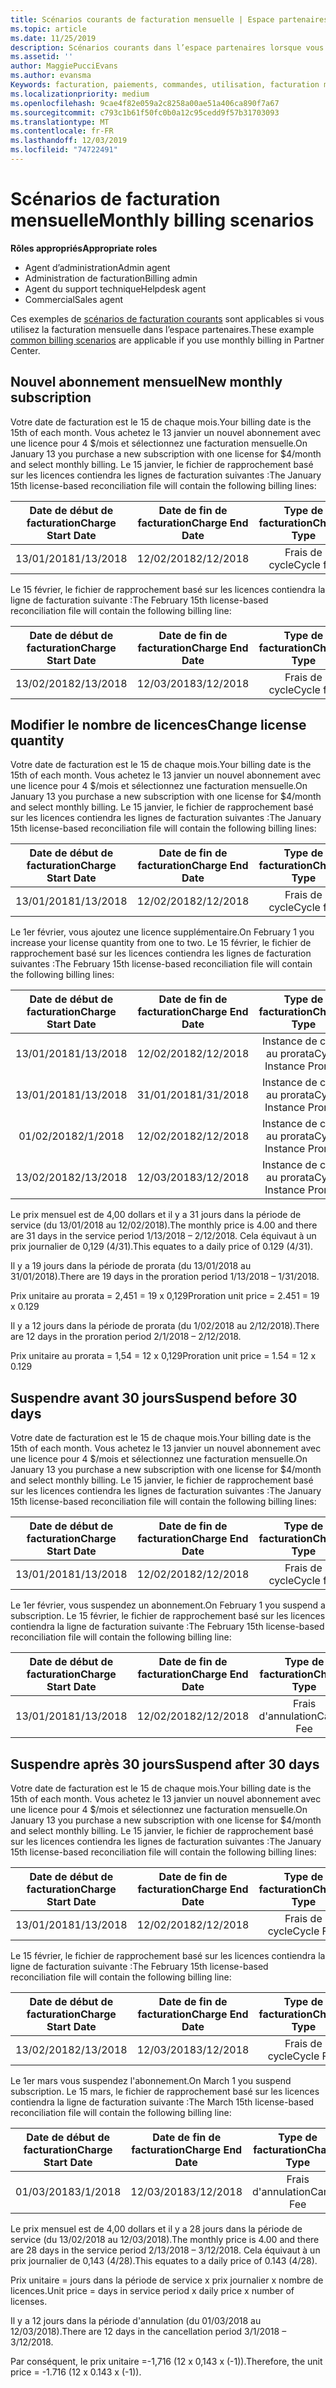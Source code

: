 ```yaml
---
title: Scénarios courants de facturation mensuelle | Espace partenaires
ms.topic: article
ms.date: 11/25/2019
description: Scénarios courants dans l’espace partenaires lorsque vous utilisez la facturation mensuelle (par exemple, l’ajout de nouveaux abonnements, la modification de la quantité de licences et la suspension d’abonnements).
ms.assetid: ''
author: MaggiePucciEvans
ms.author: evansma
Keywords: facturation, paiements, commandes, utilisation, facturation mensuelle, abonnements, fichier de réconciliation
ms.localizationpriority: medium
ms.openlocfilehash: 9cae4f82e059a2c8258a00ae51a406ca890f7a67
ms.sourcegitcommit: c793c1b61f50fc0b0a12c95cedd9f57b31703093
ms.translationtype: MT
ms.contentlocale: fr-FR
ms.lasthandoff: 12/03/2019
ms.locfileid: "74722491"
---
```

# <a name="monthly-billing-scenarios"></a><span data-ttu-id="0b50f-104">Scénarios de facturation mensuelle</span><span class="sxs-lookup"><span data-stu-id="0b50f-104">Monthly billing scenarios</span></span>

<span data-ttu-id="0b50f-105">**Rôles appropriés**</span><span class="sxs-lookup"><span data-stu-id="0b50f-105">**Appropriate roles**</span></span>

- <span data-ttu-id="0b50f-106">Agent d’administration</span><span class="sxs-lookup"><span data-stu-id="0b50f-106">Admin agent</span></span>
- <span data-ttu-id="0b50f-107">Administration de facturation</span><span class="sxs-lookup"><span data-stu-id="0b50f-107">Billing admin</span></span>
- <span data-ttu-id="0b50f-108">Agent du support technique</span><span class="sxs-lookup"><span data-stu-id="0b50f-108">Helpdesk agent</span></span>
- <span data-ttu-id="0b50f-109">Commercial</span><span class="sxs-lookup"><span data-stu-id="0b50f-109">Sales agent</span></span>

<span data-ttu-id="0b50f-110">Ces exemples de [scénarios de facturation courants](common-billing-scenarios.md) sont applicables si vous utilisez la facturation mensuelle dans l’espace partenaires.</span><span class="sxs-lookup"><span data-stu-id="0b50f-110">These example [common billing scenarios](common-billing-scenarios.md) are applicable if you use monthly billing in Partner Center.</span></span>

## <a name="new-monthly-subscription"></a><span data-ttu-id="0b50f-111">Nouvel abonnement mensuel</span><span class="sxs-lookup"><span data-stu-id="0b50f-111">New monthly subscription</span></span>

<span data-ttu-id="0b50f-112">Votre date de facturation est le 15 de chaque mois.</span><span class="sxs-lookup"><span data-stu-id="0b50f-112">Your billing date is the 15th of each month.</span></span> <span data-ttu-id="0b50f-113">Vous achetez le 13 janvier un nouvel abonnement avec une licence pour 4 $/mois et sélectionnez une facturation mensuelle.</span><span class="sxs-lookup"><span data-stu-id="0b50f-113">On January 13 you purchase a new subscription with one license for $4/month and select monthly billing.</span></span> <span data-ttu-id="0b50f-114">Le 15 janvier, le fichier de rapprochement basé sur les licences contiendra les lignes de facturation suivantes :</span><span class="sxs-lookup"><span data-stu-id="0b50f-114">The January 15th license-based reconciliation file will contain the following billing lines:</span></span>

|<span data-ttu-id="0b50f-115">Date de début de facturation</span><span class="sxs-lookup"><span data-stu-id="0b50f-115">Charge Start Date</span></span> |<span data-ttu-id="0b50f-116">Date de fin de facturation</span><span class="sxs-lookup"><span data-stu-id="0b50f-116">Charge End Date</span></span> |<span data-ttu-id="0b50f-117">Type de facturation</span><span class="sxs-lookup"><span data-stu-id="0b50f-117">Charge Type</span></span> |<span data-ttu-id="0b50f-118">Prix unitaire</span><span class="sxs-lookup"><span data-stu-id="0b50f-118">Unit Price</span></span> |<span data-ttu-id="0b50f-119">Quantité</span><span class="sxs-lookup"><span data-stu-id="0b50f-119">Quantity</span></span> |<span data-ttu-id="0b50f-120">Montant</span><span class="sxs-lookup"><span data-stu-id="0b50f-120">Amount</span></span> |
|       :---:      |    :---:       | :---:      |:---:      |:---:    |:---:  |
|<span data-ttu-id="0b50f-121">13/01/2018</span><span class="sxs-lookup"><span data-stu-id="0b50f-121">1/13/2018</span></span>         |<span data-ttu-id="0b50f-122">12/02/2018</span><span class="sxs-lookup"><span data-stu-id="0b50f-122">2/12/2018</span></span>    |<span data-ttu-id="0b50f-123">Frais de cycle</span><span class="sxs-lookup"><span data-stu-id="0b50f-123">Cycle fee</span></span>   |<span data-ttu-id="0b50f-124">4,00</span><span class="sxs-lookup"><span data-stu-id="0b50f-124">4.00</span></span>       |<span data-ttu-id="0b50f-125">1</span><span class="sxs-lookup"><span data-stu-id="0b50f-125">1</span></span>        |<span data-ttu-id="0b50f-126">4,00</span><span class="sxs-lookup"><span data-stu-id="0b50f-126">4.00</span></span> |

<span data-ttu-id="0b50f-127">Le 15 février, le fichier de rapprochement basé sur les licences contiendra la ligne de facturation suivante :</span><span class="sxs-lookup"><span data-stu-id="0b50f-127">The February 15th license-based reconciliation file will contain the following billing line:</span></span>

|<span data-ttu-id="0b50f-128">Date de début de facturation</span><span class="sxs-lookup"><span data-stu-id="0b50f-128">Charge Start Date</span></span> |<span data-ttu-id="0b50f-129">Date de fin de facturation</span><span class="sxs-lookup"><span data-stu-id="0b50f-129">Charge End Date</span></span> |<span data-ttu-id="0b50f-130">Type de facturation</span><span class="sxs-lookup"><span data-stu-id="0b50f-130">Charge Type</span></span> |<span data-ttu-id="0b50f-131">Prix unitaire</span><span class="sxs-lookup"><span data-stu-id="0b50f-131">Unit Price</span></span> |<span data-ttu-id="0b50f-132">Quantité</span><span class="sxs-lookup"><span data-stu-id="0b50f-132">Quantity</span></span> |<span data-ttu-id="0b50f-133">Montant</span><span class="sxs-lookup"><span data-stu-id="0b50f-133">Amount</span></span> |
|       :---:      |    :---:       | :---:      |:---:      |:---:    |:---:  |
|<span data-ttu-id="0b50f-134">13/02/2018</span><span class="sxs-lookup"><span data-stu-id="0b50f-134">2/13/2018</span></span>         |<span data-ttu-id="0b50f-135">12/03/2018</span><span class="sxs-lookup"><span data-stu-id="0b50f-135">3/12/2018</span></span>    |<span data-ttu-id="0b50f-136">Frais de cycle</span><span class="sxs-lookup"><span data-stu-id="0b50f-136">Cycle fee</span></span>   |<span data-ttu-id="0b50f-137">4,00</span><span class="sxs-lookup"><span data-stu-id="0b50f-137">4.00</span></span>       |<span data-ttu-id="0b50f-138">1</span><span class="sxs-lookup"><span data-stu-id="0b50f-138">1</span></span>        |<span data-ttu-id="0b50f-139">4,00</span><span class="sxs-lookup"><span data-stu-id="0b50f-139">4.00</span></span> |

## <a name="change-license-quantity"></a><span data-ttu-id="0b50f-140">Modifier le nombre de licences</span><span class="sxs-lookup"><span data-stu-id="0b50f-140">Change license quantity</span></span>

<span data-ttu-id="0b50f-141">Votre date de facturation est le 15 de chaque mois.</span><span class="sxs-lookup"><span data-stu-id="0b50f-141">Your billing date is the 15th of each month.</span></span> <span data-ttu-id="0b50f-142">Vous achetez le 13 janvier un nouvel abonnement avec une licence pour 4 $/mois et sélectionnez une facturation mensuelle.</span><span class="sxs-lookup"><span data-stu-id="0b50f-142">On January 13 you purchase a new subscription with one license for $4/month and select monthly billing.</span></span> <span data-ttu-id="0b50f-143">Le 15 janvier, le fichier de rapprochement basé sur les licences contiendra les lignes de facturation suivantes :</span><span class="sxs-lookup"><span data-stu-id="0b50f-143">The January 15th license-based reconciliation file will contain the following billing lines:</span></span>

|<span data-ttu-id="0b50f-144">Date de début de facturation</span><span class="sxs-lookup"><span data-stu-id="0b50f-144">Charge Start Date</span></span> |<span data-ttu-id="0b50f-145">Date de fin de facturation</span><span class="sxs-lookup"><span data-stu-id="0b50f-145">Charge End Date</span></span> |<span data-ttu-id="0b50f-146">Type de facturation</span><span class="sxs-lookup"><span data-stu-id="0b50f-146">Charge Type</span></span> |<span data-ttu-id="0b50f-147">Prix unitaire</span><span class="sxs-lookup"><span data-stu-id="0b50f-147">Unit Price</span></span> |<span data-ttu-id="0b50f-148">Quantité</span><span class="sxs-lookup"><span data-stu-id="0b50f-148">Quantity</span></span> |<span data-ttu-id="0b50f-149">Montant</span><span class="sxs-lookup"><span data-stu-id="0b50f-149">Amount</span></span> |
|       :---:      |    :---:       | :---:      |:---:      |:---:    |:---:  |
|<span data-ttu-id="0b50f-150">13/01/2018</span><span class="sxs-lookup"><span data-stu-id="0b50f-150">1/13/2018</span></span>         |<span data-ttu-id="0b50f-151">12/02/2018</span><span class="sxs-lookup"><span data-stu-id="0b50f-151">2/12/2018</span></span>    |<span data-ttu-id="0b50f-152">Frais de cycle</span><span class="sxs-lookup"><span data-stu-id="0b50f-152">Cycle fee</span></span>   |<span data-ttu-id="0b50f-153">4,00</span><span class="sxs-lookup"><span data-stu-id="0b50f-153">4.00</span></span>       |<span data-ttu-id="0b50f-154">1</span><span class="sxs-lookup"><span data-stu-id="0b50f-154">1</span></span>        |<span data-ttu-id="0b50f-155">4,00</span><span class="sxs-lookup"><span data-stu-id="0b50f-155">4.00</span></span>    |

<span data-ttu-id="0b50f-156">Le 1er février, vous ajoutez une licence supplémentaire.</span><span class="sxs-lookup"><span data-stu-id="0b50f-156">On February 1 you increase your license quantity from one to two.</span></span> <span data-ttu-id="0b50f-157">Le 15 février, le fichier de rapprochement basé sur les licences contiendra les lignes de facturation suivantes :</span><span class="sxs-lookup"><span data-stu-id="0b50f-157">The February 15th license-based reconciliation file will contain the following billing lines:</span></span>

|<span data-ttu-id="0b50f-158">Date de début de facturation</span><span class="sxs-lookup"><span data-stu-id="0b50f-158">Charge Start Date</span></span> |<span data-ttu-id="0b50f-159">Date de fin de facturation</span><span class="sxs-lookup"><span data-stu-id="0b50f-159">Charge End Date</span></span> |<span data-ttu-id="0b50f-160">Type de facturation</span><span class="sxs-lookup"><span data-stu-id="0b50f-160">Charge Type</span></span> |<span data-ttu-id="0b50f-161">Prix unitaire</span><span class="sxs-lookup"><span data-stu-id="0b50f-161">Unit Price</span></span> |<span data-ttu-id="0b50f-162">Quantité</span><span class="sxs-lookup"><span data-stu-id="0b50f-162">Quantity</span></span> |<span data-ttu-id="0b50f-163">Montant</span><span class="sxs-lookup"><span data-stu-id="0b50f-163">Amount</span></span> |
|       :---:      |    :---:       | :---:      |:---:      |:---:    |:---:  |
| <span data-ttu-id="0b50f-164">13/01/2018</span><span class="sxs-lookup"><span data-stu-id="0b50f-164">1/13/2018</span></span>        |<span data-ttu-id="0b50f-165">12/02/2018</span><span class="sxs-lookup"><span data-stu-id="0b50f-165">2/12/2018</span></span>    |<span data-ttu-id="0b50f-166">Instance de cycle au prorata</span><span class="sxs-lookup"><span data-stu-id="0b50f-166">Cycle Instance Prorate</span></span>   |<span data-ttu-id="0b50f-167">-4,00</span><span class="sxs-lookup"><span data-stu-id="0b50f-167">-4.00</span></span>       |<span data-ttu-id="0b50f-168">1</span><span class="sxs-lookup"><span data-stu-id="0b50f-168">1</span></span>        |<span data-ttu-id="0b50f-169">-4,00</span><span class="sxs-lookup"><span data-stu-id="0b50f-169">-4.00</span></span>   |
|<span data-ttu-id="0b50f-170">13/01/2018</span><span class="sxs-lookup"><span data-stu-id="0b50f-170">1/13/2018</span></span>         |<span data-ttu-id="0b50f-171">31/01/2018</span><span class="sxs-lookup"><span data-stu-id="0b50f-171">1/31/2018</span></span>    | <span data-ttu-id="0b50f-172">Instance de cycle au prorata</span><span class="sxs-lookup"><span data-stu-id="0b50f-172">Cycle Instance Prorate</span></span>   |<span data-ttu-id="0b50f-173">2,45</span><span class="sxs-lookup"><span data-stu-id="0b50f-173">2.45</span></span>       |<span data-ttu-id="0b50f-174">1</span><span class="sxs-lookup"><span data-stu-id="0b50f-174">1</span></span>        |<span data-ttu-id="0b50f-175">2,45</span><span class="sxs-lookup"><span data-stu-id="0b50f-175">2.45</span></span>    |
|<span data-ttu-id="0b50f-176">01/02/2018</span><span class="sxs-lookup"><span data-stu-id="0b50f-176">2/1/2018</span></span>         |<span data-ttu-id="0b50f-177">12/02/2018</span><span class="sxs-lookup"><span data-stu-id="0b50f-177">2/12/2018</span></span>    | <span data-ttu-id="0b50f-178">Instance de cycle au prorata</span><span class="sxs-lookup"><span data-stu-id="0b50f-178">Cycle Instance Prorate</span></span>   |<span data-ttu-id="0b50f-179">1,55</span><span class="sxs-lookup"><span data-stu-id="0b50f-179">1.55</span></span>       |<span data-ttu-id="0b50f-180">2</span><span class="sxs-lookup"><span data-stu-id="0b50f-180">2</span></span>        |<span data-ttu-id="0b50f-181">3,10</span><span class="sxs-lookup"><span data-stu-id="0b50f-181">3.10</span></span>    |
|<span data-ttu-id="0b50f-182">13/02/2018</span><span class="sxs-lookup"><span data-stu-id="0b50f-182">2/13/2018</span></span>         |<span data-ttu-id="0b50f-183">12/03/2018</span><span class="sxs-lookup"><span data-stu-id="0b50f-183">3/12/2018</span></span>    | <span data-ttu-id="0b50f-184">Instance de cycle au prorata</span><span class="sxs-lookup"><span data-stu-id="0b50f-184">Cycle Instance Prorate</span></span>   |<span data-ttu-id="0b50f-185">4,00</span><span class="sxs-lookup"><span data-stu-id="0b50f-185">4.00</span></span>       |<span data-ttu-id="0b50f-186">2</span><span class="sxs-lookup"><span data-stu-id="0b50f-186">2</span></span>        |<span data-ttu-id="0b50f-187">8,00</span><span class="sxs-lookup"><span data-stu-id="0b50f-187">8.00</span></span>    |

<span data-ttu-id="0b50f-188">Le prix mensuel est de 4,00 dollars et il y a 31 jours dans la période de service (du 13/01/2018 au 12/02/2018).</span><span class="sxs-lookup"><span data-stu-id="0b50f-188">The monthly price is 4.00 and there are 31 days in the service period 1/13/2018 – 2/12/2018.</span></span> <span data-ttu-id="0b50f-189">Cela équivaut à un prix journalier de 0,129 (4/31).</span><span class="sxs-lookup"><span data-stu-id="0b50f-189">This equates to a daily price of 0.129 (4/31).</span></span>

<span data-ttu-id="0b50f-190">Il y a 19 jours dans la période de prorata (du 13/01/2018 au 31/01/2018).</span><span class="sxs-lookup"><span data-stu-id="0b50f-190">There are 19 days in the proration period 1/13/2018 – 1/31/2018.</span></span>

<span data-ttu-id="0b50f-191">Prix unitaire au prorata = 2,451 = 19 x 0,129</span><span class="sxs-lookup"><span data-stu-id="0b50f-191">Proration unit price = 2.451 = 19 x 0.129</span></span>

<span data-ttu-id="0b50f-192">Il y a 12 jours dans la période de prorata (du 1/02/2018 au 2/12/2018).</span><span class="sxs-lookup"><span data-stu-id="0b50f-192">There are 12 days in the proration period 2/1/2018 – 2/12/2018.</span></span>

<span data-ttu-id="0b50f-193">Prix unitaire au prorata = 1,54 = 12 x 0,129</span><span class="sxs-lookup"><span data-stu-id="0b50f-193">Proration unit price = 1.54 = 12 x 0.129</span></span>

## <a name="suspend-before-30-days"></a><span data-ttu-id="0b50f-194">Suspendre avant 30 jours</span><span class="sxs-lookup"><span data-stu-id="0b50f-194">Suspend before 30 days</span></span>

<span data-ttu-id="0b50f-195">Votre date de facturation est le 15 de chaque mois.</span><span class="sxs-lookup"><span data-stu-id="0b50f-195">Your billing date is the 15th of each month.</span></span> <span data-ttu-id="0b50f-196">Vous achetez le 13 janvier un nouvel abonnement avec une licence pour 4 $/mois et sélectionnez une facturation mensuelle.</span><span class="sxs-lookup"><span data-stu-id="0b50f-196">On January 13 you purchase a new subscription with one license for $4/month and select monthly billing.</span></span> <span data-ttu-id="0b50f-197">Le 15 janvier, le fichier de rapprochement basé sur les licences contiendra les lignes de facturation suivantes :</span><span class="sxs-lookup"><span data-stu-id="0b50f-197">The January 15th license-based reconciliation file will contain the following billing lines:</span></span>

|<span data-ttu-id="0b50f-198">Date de début de facturation</span><span class="sxs-lookup"><span data-stu-id="0b50f-198">Charge Start Date</span></span> |<span data-ttu-id="0b50f-199">Date de fin de facturation</span><span class="sxs-lookup"><span data-stu-id="0b50f-199">Charge End Date</span></span> |<span data-ttu-id="0b50f-200">Type de facturation</span><span class="sxs-lookup"><span data-stu-id="0b50f-200">Charge Type</span></span> |<span data-ttu-id="0b50f-201">Prix unitaire</span><span class="sxs-lookup"><span data-stu-id="0b50f-201">Unit Price</span></span> |<span data-ttu-id="0b50f-202">Quantité</span><span class="sxs-lookup"><span data-stu-id="0b50f-202">Quantity</span></span> |<span data-ttu-id="0b50f-203">Montant</span><span class="sxs-lookup"><span data-stu-id="0b50f-203">Amount</span></span> |
|       :---:      |    :---:       | :---:      |:---:      |:---:    |:---:  |
|<span data-ttu-id="0b50f-204">13/01/2018</span><span class="sxs-lookup"><span data-stu-id="0b50f-204">1/13/2018</span></span>         |<span data-ttu-id="0b50f-205">12/02/2018</span><span class="sxs-lookup"><span data-stu-id="0b50f-205">2/12/2018</span></span>    |<span data-ttu-id="0b50f-206">Frais de cycle</span><span class="sxs-lookup"><span data-stu-id="0b50f-206">Cycle fee</span></span>   |<span data-ttu-id="0b50f-207">4,00</span><span class="sxs-lookup"><span data-stu-id="0b50f-207">4.00</span></span>       |<span data-ttu-id="0b50f-208">1</span><span class="sxs-lookup"><span data-stu-id="0b50f-208">1</span></span>        |<span data-ttu-id="0b50f-209">4,00</span><span class="sxs-lookup"><span data-stu-id="0b50f-209">4.00</span></span>    |

<span data-ttu-id="0b50f-210">Le 1er février, vous suspendez un abonnement.</span><span class="sxs-lookup"><span data-stu-id="0b50f-210">On February 1 you suspend a subscription.</span></span> <span data-ttu-id="0b50f-211">Le 15 février, le fichier de rapprochement basé sur les licences contiendra la ligne de facturation suivante :</span><span class="sxs-lookup"><span data-stu-id="0b50f-211">The February 15th license-based reconciliation file will contain the following billing line:</span></span>

|<span data-ttu-id="0b50f-212">Date de début de facturation</span><span class="sxs-lookup"><span data-stu-id="0b50f-212">Charge Start Date</span></span> |<span data-ttu-id="0b50f-213">Date de fin de facturation</span><span class="sxs-lookup"><span data-stu-id="0b50f-213">Charge End Date</span></span> |<span data-ttu-id="0b50f-214">Type de facturation</span><span class="sxs-lookup"><span data-stu-id="0b50f-214">Charge Type</span></span> |<span data-ttu-id="0b50f-215">Prix unitaire</span><span class="sxs-lookup"><span data-stu-id="0b50f-215">Unit Price</span></span> |<span data-ttu-id="0b50f-216">Quantité</span><span class="sxs-lookup"><span data-stu-id="0b50f-216">Quantity</span></span> |<span data-ttu-id="0b50f-217">Montant</span><span class="sxs-lookup"><span data-stu-id="0b50f-217">Amount</span></span> |
|       :---:      |    :---:       | :---:      |:---:      |:---:    |:---:  |
<span data-ttu-id="0b50f-218">13/01/2018</span><span class="sxs-lookup"><span data-stu-id="0b50f-218">1/13/2018</span></span>|<span data-ttu-id="0b50f-219">12/02/2018</span><span class="sxs-lookup"><span data-stu-id="0b50f-219">2/12/2018</span></span>|<span data-ttu-id="0b50f-220">Frais d'annulation</span><span class="sxs-lookup"><span data-stu-id="0b50f-220">Cancel Fee</span></span>|<span data-ttu-id="0b50f-221">-4,00</span><span class="sxs-lookup"><span data-stu-id="0b50f-221">-4.00</span></span>|<span data-ttu-id="0b50f-222">1</span><span class="sxs-lookup"><span data-stu-id="0b50f-222">1</span></span>|<span data-ttu-id="0b50f-223">-4,00</span><span class="sxs-lookup"><span data-stu-id="0b50f-223">-4.00</span></span>

## <a name="suspend-after-30-days"></a><span data-ttu-id="0b50f-224">Suspendre après 30 jours</span><span class="sxs-lookup"><span data-stu-id="0b50f-224">Suspend after 30 days</span></span>

<span data-ttu-id="0b50f-225">Votre date de facturation est le 15 de chaque mois.</span><span class="sxs-lookup"><span data-stu-id="0b50f-225">Your billing date is the 15th of each month.</span></span> <span data-ttu-id="0b50f-226">Vous achetez le 13 janvier un nouvel abonnement avec une licence pour 4 $/mois et sélectionnez une facturation mensuelle.</span><span class="sxs-lookup"><span data-stu-id="0b50f-226">On January 13 you purchase a new subscription with one license for $4/month and select monthly billing.</span></span> <span data-ttu-id="0b50f-227">Le 15 janvier, le fichier de rapprochement basé sur les licences contiendra les lignes de facturation suivantes :</span><span class="sxs-lookup"><span data-stu-id="0b50f-227">The January 15th license-based reconciliation file will contain the following billing lines:</span></span>

|<span data-ttu-id="0b50f-228">Date de début de facturation</span><span class="sxs-lookup"><span data-stu-id="0b50f-228">Charge Start Date</span></span> |<span data-ttu-id="0b50f-229">Date de fin de facturation</span><span class="sxs-lookup"><span data-stu-id="0b50f-229">Charge End Date</span></span> |<span data-ttu-id="0b50f-230">Type de facturation</span><span class="sxs-lookup"><span data-stu-id="0b50f-230">Charge Type</span></span> |<span data-ttu-id="0b50f-231">Prix unitaire</span><span class="sxs-lookup"><span data-stu-id="0b50f-231">Unit Price</span></span> |<span data-ttu-id="0b50f-232">Quantité</span><span class="sxs-lookup"><span data-stu-id="0b50f-232">Quantity</span></span> |<span data-ttu-id="0b50f-233">Montant</span><span class="sxs-lookup"><span data-stu-id="0b50f-233">Amount</span></span> |
|       :---:      |    :---:       | :---:      |:---:      |:---:    |:---:  |
<span data-ttu-id="0b50f-234">13/01/2018</span><span class="sxs-lookup"><span data-stu-id="0b50f-234">1/13/2018</span></span>|<span data-ttu-id="0b50f-235">12/02/2018</span><span class="sxs-lookup"><span data-stu-id="0b50f-235">2/12/2018</span></span>|<span data-ttu-id="0b50f-236">Frais de cycle</span><span class="sxs-lookup"><span data-stu-id="0b50f-236">Cycle Fee</span></span>|<span data-ttu-id="0b50f-237">4,00</span><span class="sxs-lookup"><span data-stu-id="0b50f-237">4.00</span></span>|<span data-ttu-id="0b50f-238">1</span><span class="sxs-lookup"><span data-stu-id="0b50f-238">1</span></span>|<span data-ttu-id="0b50f-239">4,00</span><span class="sxs-lookup"><span data-stu-id="0b50f-239">4.00</span></span>

<span data-ttu-id="0b50f-240">Le 15 février, le fichier de rapprochement basé sur les licences contiendra la ligne de facturation suivante :</span><span class="sxs-lookup"><span data-stu-id="0b50f-240">The February 15th license-based reconciliation file will contain the following billing line:</span></span>

|<span data-ttu-id="0b50f-241">Date de début de facturation</span><span class="sxs-lookup"><span data-stu-id="0b50f-241">Charge Start Date</span></span> |<span data-ttu-id="0b50f-242">Date de fin de facturation</span><span class="sxs-lookup"><span data-stu-id="0b50f-242">Charge End Date</span></span> |<span data-ttu-id="0b50f-243">Type de facturation</span><span class="sxs-lookup"><span data-stu-id="0b50f-243">Charge Type</span></span> |<span data-ttu-id="0b50f-244">Prix unitaire</span><span class="sxs-lookup"><span data-stu-id="0b50f-244">Unit Price</span></span> |<span data-ttu-id="0b50f-245">Quantité</span><span class="sxs-lookup"><span data-stu-id="0b50f-245">Quantity</span></span> |<span data-ttu-id="0b50f-246">Montant</span><span class="sxs-lookup"><span data-stu-id="0b50f-246">Amount</span></span> |
|       :---:      |    :---:       | :---:      |:---:      |:---:    |:---:  |
<span data-ttu-id="0b50f-247">13/02/2018</span><span class="sxs-lookup"><span data-stu-id="0b50f-247">2/13/2018</span></span>|<span data-ttu-id="0b50f-248">12/03/2018</span><span class="sxs-lookup"><span data-stu-id="0b50f-248">3/12/2018</span></span>|<span data-ttu-id="0b50f-249">Frais de cycle</span><span class="sxs-lookup"><span data-stu-id="0b50f-249">Cycle Fee</span></span>|<span data-ttu-id="0b50f-250">4,00</span><span class="sxs-lookup"><span data-stu-id="0b50f-250">4.00</span></span>|<span data-ttu-id="0b50f-251">1</span><span class="sxs-lookup"><span data-stu-id="0b50f-251">1</span></span>|<span data-ttu-id="0b50f-252">4,00</span><span class="sxs-lookup"><span data-stu-id="0b50f-252">4.00</span></span>

<span data-ttu-id="0b50f-253">Le 1er mars vous suspendez l'abonnement.</span><span class="sxs-lookup"><span data-stu-id="0b50f-253">On March 1 you suspend subscription.</span></span> <span data-ttu-id="0b50f-254">Le 15 mars, le fichier de rapprochement basé sur les licences contiendra la ligne de facturation suivante :</span><span class="sxs-lookup"><span data-stu-id="0b50f-254">The March 15th license-based reconciliation file will contain the following billing line:</span></span>

|<span data-ttu-id="0b50f-255">Date de début de facturation</span><span class="sxs-lookup"><span data-stu-id="0b50f-255">Charge Start Date</span></span> |<span data-ttu-id="0b50f-256">Date de fin de facturation</span><span class="sxs-lookup"><span data-stu-id="0b50f-256">Charge End Date</span></span> |<span data-ttu-id="0b50f-257">Type de facturation</span><span class="sxs-lookup"><span data-stu-id="0b50f-257">Charge Type</span></span> |<span data-ttu-id="0b50f-258">Prix unitaire</span><span class="sxs-lookup"><span data-stu-id="0b50f-258">Unit Price</span></span> |<span data-ttu-id="0b50f-259">Quantité</span><span class="sxs-lookup"><span data-stu-id="0b50f-259">Quantity</span></span> |<span data-ttu-id="0b50f-260">Montant</span><span class="sxs-lookup"><span data-stu-id="0b50f-260">Amount</span></span> |
|       :---:      |    :---:       | :---:      |:---:      |:---:    |:---:  |
<span data-ttu-id="0b50f-261">01/03/2018</span><span class="sxs-lookup"><span data-stu-id="0b50f-261">3/1/2018</span></span>|<span data-ttu-id="0b50f-262">12/03/2018</span><span class="sxs-lookup"><span data-stu-id="0b50f-262">3/12/2018</span></span>|<span data-ttu-id="0b50f-263">Frais d'annulation</span><span class="sxs-lookup"><span data-stu-id="0b50f-263">Cancel Fee</span></span>|<span data-ttu-id="0b50f-264">-1,72</span><span class="sxs-lookup"><span data-stu-id="0b50f-264">-1.72</span></span>|<span data-ttu-id="0b50f-265">1</span><span class="sxs-lookup"><span data-stu-id="0b50f-265">1</span></span>|<span data-ttu-id="0b50f-266">-1,72</span><span class="sxs-lookup"><span data-stu-id="0b50f-266">-1.72</span></span>

<span data-ttu-id="0b50f-267">Le prix mensuel est de 4,00 dollars et il y a 28 jours dans la période de service (du 13/02/2018 au 12/03/2018).</span><span class="sxs-lookup"><span data-stu-id="0b50f-267">The monthly price is 4.00 and there are 28 days in the service period 2/13/2018 – 3/12/2018.</span></span> <span data-ttu-id="0b50f-268">Cela équivaut à un prix journalier de 0,143 (4/28).</span><span class="sxs-lookup"><span data-stu-id="0b50f-268">This equates to a daily price of 0.143 (4/28).</span></span>

<span data-ttu-id="0b50f-269">Prix unitaire = jours dans la période de service x prix journalier x nombre de licences.</span><span class="sxs-lookup"><span data-stu-id="0b50f-269">Unit price = days in service period x daily price x number of licenses.</span></span>

<span data-ttu-id="0b50f-270">Il y a 12 jours dans la période d'annulation (du 01/03/2018 au 12/03/2018).</span><span class="sxs-lookup"><span data-stu-id="0b50f-270">There are 12 days in the cancellation period 3/1/2018 – 3/12/2018.</span></span>

<span data-ttu-id="0b50f-271">Par conséquent, le prix unitaire =-1,716 (12 x 0,143 x (-1)).</span><span class="sxs-lookup"><span data-stu-id="0b50f-271">Therefore, the unit price = -1.716 (12 x 0.143 x (-1)).</span></span>
